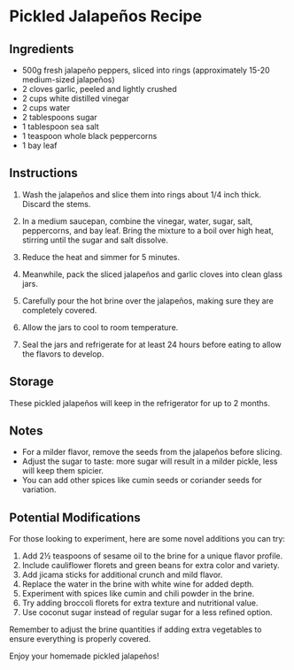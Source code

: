 # Pickled Jalapeños Recipe

## Ingredients

- 500g fresh jalapeño peppers, sliced into rings (approximately 15-20 medium-sized jalapeños)
- 2 cloves garlic, peeled and lightly crushed
- 2 cups white distilled vinegar
- 2 cups water
- 2 tablespoons sugar
- 1 tablespoon sea salt
- 1 teaspoon whole black peppercorns
- 1 bay leaf

## Instructions

1. Wash the jalapeños and slice them into rings about 1/4 inch thick. Discard the stems.

2. In a medium saucepan, combine the vinegar, water, sugar, salt, peppercorns, and bay leaf. Bring the mixture to a boil over high heat, stirring until the sugar and salt dissolve.

3. Reduce the heat and simmer for 5 minutes.

4. Meanwhile, pack the sliced jalapeños and garlic cloves into clean glass jars.

5. Carefully pour the hot brine over the jalapeños, making sure they are completely covered.

6. Allow the jars to cool to room temperature.

7. Seal the jars and refrigerate for at least 24 hours before eating to allow the flavors to develop.

## Storage

These pickled jalapeños will keep in the refrigerator for up to 2 months.

## Notes

- For a milder flavor, remove the seeds from the jalapeños before slicing.
- Adjust the sugar to taste: more sugar will result in a milder pickle, less will keep them spicier.
- You can add other spices like cumin seeds or coriander seeds for variation.

## Potential Modifications

For those looking to experiment, here are some novel additions you can try:

1. Add 2½ teaspoons of sesame oil to the brine for a unique flavor profile.
2. Include cauliflower florets and green beans for extra color and variety.
3. Add jicama sticks for additional crunch and mild flavor.
4. Replace the water in the brine with white wine for added depth.
5. Experiment with spices like cumin and chili powder in the brine.
6. Try adding broccoli florets for extra texture and nutritional value.
7. Use coconut sugar instead of regular sugar for a less refined option.

Remember to adjust the brine quantities if adding extra vegetables to ensure everything is properly covered.

Enjoy your homemade pickled jalapeños!

